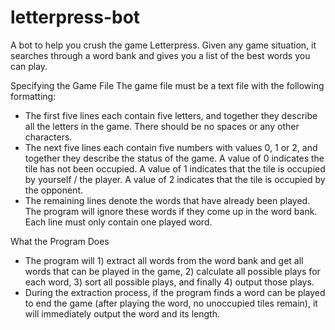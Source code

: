 # letterpress-bot
A bot to help you crush the game Letterpress. Given any game situation, it searches through a word bank and gives you a list of the best words you can play.

Specifying the Game File
The game file must be a text file with the following formatting:
- The first five lines each contain five letters, and together they describe all the letters in the game. There should be no spaces or any other characters.
- The next five lines each contain five numbers with values 0, 1 or 2, and together they describe the status of the game. A value of 0 indicates the tile has not been occupied. A value of 1 indicates that the tile is occupied by yourself / the player. A value of 2 indicates that the tile is occupied by the opponent.
- The remaining lines denote the words that have already been played. The program will ignore these words if they come up in the word bank. Each line must only contain one played word. 

What the Program Does
- The program will 1) extract all words from the word bank and get all words that can be played in the game, 2) calculate all possible plays for each word, 3) sort all possible plays, and finally 4) output those plays.
- During the extraction process, if the program finds a word can be played to end the game (after playing the word, no unoccupied tiles remain), it will immediately output the word and its length.
